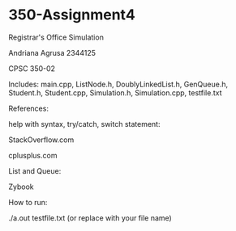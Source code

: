 # 350-Assignment4
Registrar's Office Simulation

Andriana Agrusa 2344125

CPSC 350-02

Includes: 
main.cpp, ListNode.h, DoublyLinkedList.h, GenQueue.h, Student.h, Student.cpp, Simulation.h, Simulation.cpp, testfile.txt


References:

help with syntax, try/catch, switch statement:

StackOverflow.com

cplusplus.com

List and Queue:

Zybook


How to run:

./a.out testfile.txt (or replace with your file name)
